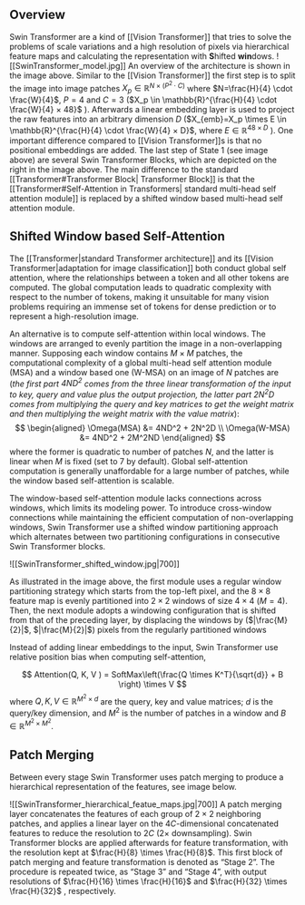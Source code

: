 ## Overview
Swin Transformer are a kind of [[Vision Transformer]]  that tries to solve the problems of scale variations and a high resolution of pixels via hierarchical feature maps and  calculating the representation with **S**hifted **win**dows.
![[SwinTransformer_model.jpg]]
An overview of the architecture is shown in the image above. Similar to the [[Vision Transformer]] the first step is to split the image into image patches $X_p \in \mathbb{R}^{N ×(P^2 \cdot C)}$ where $N=\frac{H}{4} \cdot \frac{W}{4}$, $P=4$ and $C=3$ ($X_p \in \mathbb{R}^{\frac{H}{4} \cdot \frac{W}{4} × 48}$ ). Afterwards a linear embedding layer is used to project the raw features into an arbitrary dimension $D$ ($X_{emb}=X_p \times E \in \mathbb{R}^{\frac{H}{4} \cdot \frac{W}{4} × D}$, where $E \in \mathbb{R}^{48 \times D}$ ). One important difference compared to [[Vision Transformer]]s is that no positional embeddings are added. The last step of State 1 (see image above) are several Swin Transformer Blocks, which are depicted on the right in the image above. The main difference to the standard [[Transformer#Transformer Block| Transformer Block]] is that the [[Transformer#Self-Attention in Transformers| standard multi-head self attention module]] is replaced by a shifted window based multi-head self attention module.

## Shifted Window based Self-Attention

The [[Transformer|standard Transformer architecture]] and its [[Vision Transformer|adaptation for image classification]] both conduct global self attention, where the relationships between a token and all other tokens are computed. The global computation leads to quadratic complexity with respect to the number of tokens, making it unsuitable for many vision problems requiring an immense set of tokens for dense prediction or to represent a high-resolution image.

An alternative is to compute self-attention within local windows. The windows are arranged to evenly partition the image in a non-overlapping manner. Supposing each window contains $M \times M$ patches, the computational complexity of a global multi-head self attention module (MSA) and a window based one (W-MSA) on an image of $N$ patches are (*the first part $4ND^2$ comes from the three linear transformation of the input to key, query and value plus the output projection, the latter part $2N^2D$ comes from multiplying the query and key matrices to get the weight matrix and then multiplying the weight matrix with the value matrix*):
$$
\begin{aligned}
\Omega(MSA) &= 4ND^2 + 2N^2D \\
\Omega(W-MSA) &= 4ND^2 + 2M^2ND
\end{aligned}
$$
where the former is quadratic to number of patches $N$, and the latter is linear when $M$ is fixed (set to 7 by default). Global self-attention computation is generally unaffordable for a large number of patches, while the window based self-attention is scalable.

The window-based self-attention module lacks connections across windows, which limits its modeling power. To introduce cross-window connections while maintaining the efficient computation of non-overlapping windows, Swin Transformer use a shifted window partitioning approach which alternates between two partitioning configurations in consecutive Swin Transformer blocks.

![[SwinTransformer_shifted_window.jpg|700]]

As illustrated in the image above, the first module uses a regular window partitioning strategy which starts from the top-left pixel, and the $8 × 8$ feature map is evenly partitioned into
$2 × 2$ windows of size $4 × 4$ ($M = 4$). Then, the next module adopts a windowing configuration that is shifted from that of the preceding layer, by displacing the windows by ($|\frac{M}{2}|$, $|\frac{M}{2}|$) pixels from the regularly partitioned windows

Instead of adding linear embeddings to the input, Swin Transformer use relative position bias when computing self-attention,

$$
Attention(Q, K, V ) = SoftMax\left(\frac{Q \times K^T}{\sqrt{d}} + B \right) \times V
$$
where $Q, K, V \in \mathbb{R}^{M^2 \times d}$ are the query, key and value matrices; $d$ is the query/key dimension, and $M^2$ is the number of patches in a window and $B \in \mathbb{R}^{M^2 \times M^2}$.

## Patch Merging

Between every stage Swin Transformer uses patch merging to produce a hierarchical representation of the features, see image below.

![[SwinTransformer_hierarchical_featue_maps.jpg|700]]
A patch merging layer concatenates the features of each group of $2 \times 2$ neighboring patches, and applies a linear layer on the $4C$-dimensional concatenated features to reduce the resolution to $2C$ ($2\times$ downsampling). Swin Transformer blocks are applied afterwards for feature transformation, with the resolution kept at $\frac{H}{8} \times \frac{H}{8}$. This first block of patch merging and feature transformation is denoted as “Stage 2”. The procedure is repeated twice, as “Stage 3” and “Stage 4”, with output resolutions of $\frac{H}{16} \times \frac{H}{16}$ and $\frac{H}{32} \times \frac{H}{32}$ , respectively.